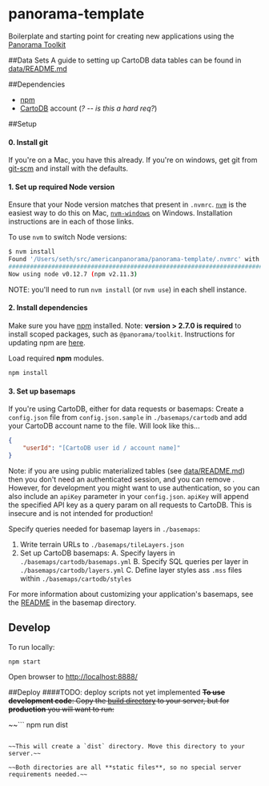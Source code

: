 # panorama-template
Boilerplate and starting point for creating new applications using the [Panorama Toolkit](https://github.com/americanpanorama/panorama)


##Data Sets
A guide to setting up CartoDB data tables can be found in [data/README.md](data/README.md)

##Dependencies
* [npm](https://www.npmjs.com/)
* [CartoDB](https://cartodb.com/) account (_? -- is this a hard req?_)


##Setup

#### 0. Install git

If you're on a Mac, you have this already. If you're on windows, get git from [git-scm](https://git-scm.com/download/win) and install with the defaults.

#### 1. Set up required Node version 

Ensure that your Node version matches that present in `.nvmrc`.
[`nvm`](https://github.com/creationix/nvm) is the easiest way to do this on Mac, [`nvm-windows`](https://github.com/coreybutler/nvm-windows/releases) on Windows. Installation instructions are in each of those links.

To use `nvm` to switch Node versions:

```bash
$ nvm install
Found '/Users/seth/src/americanpanorama/panorama-template/.nvmrc' with version <0.12.7>
######################################################################## 100.0%
Now using node v0.12.7 (npm v2.11.3)
```

NOTE: you'll need to run `nvm install` (or `nvm use`) in each shell instance.

#### 2. Install dependencies

Make sure you have [npm](https://www.npmjs.com/) installed. Note: **version > 2.7.0 is required** to install scoped packages, such as `@panorama/toolkit`. Instructions for updating npm are [here](https://docs.npmjs.com/getting-started/installing-node#updating-npm).

Load required **npm** modules.

```bash
npm install
```

#### 3. Set up basemaps

If you're using CartoDB, either for data requests or basemaps:
Create a `config.json` file from `config.json.sample` in `./basemaps/cartodb` and add your CartoDB account name to the file. Will look like this...

```json
{
	"userId": "[CartoDB user id / account name]"
}
```

Note: if you are using public materialized tables (see [data/README.md](data/README.md)) then you don't need an authenticated session, and you can remove . However, for development you might want to use authentication, so you can also include an `apiKey` parameter in your `config.json`. `apiKey` will append the specified API key as a query param on all requests to CartoDB. This is insecure and is not intended for production!

Specify queries needed for basemap layers in `./basemaps`:

1. Write terrain URLs to `./basemaps/tileLayers.json`
2. Set up CartoDB basemaps:
	A. Specify layers in `./basemaps/cartodb/basemaps.yml`
	B. Specify SQL queries per layer in `./basemaps/cartodb/layers.yml`
	C. Define layer styles ass `.mss` files within `./basemaps/cartodb/styles`

For more information about customizing your application's basemaps, see the [README](basemaps/README.md) in the basemap directory.


## Develop
To run locally:

```bash
npm start
```
Open browser to [http://localhost:8888/](http://localhost:8888/)


##Deploy
####TODO: deploy scripts not yet implemented
~~**To use development code**: Copy the [build directory](./build) to your server, but for **production** you will want to run:~~

~~```
npm run dist
```~~

~~This will create a `dist` directory. Move this directory to your server.~~

~~Both directories are all **static files**, so no special server requirements needed.~~
